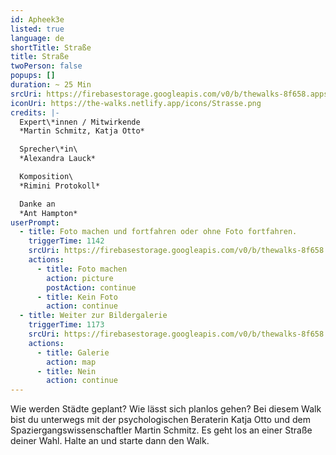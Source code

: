 ```yaml
---
id: Apheek3e
listed: true
language: de
shortTitle: Straße
title: Straße
twoPerson: false
popups: []
duration: ~ 25 Min
srcUri: https://firebasestorage.googleapis.com/v0/b/thewalks-8f658.appspot.com/o/mp3%2Fv0%2Fde_Apheek3e%2Fde_Apheek3e.mp3?alt=media&token=0b828c5e-1ae6-42fa-b0d4-5cff2b91c196
iconUri: https://the-walks.netlify.app/icons/Strasse.png
credits: |-
  Expert\*innen / Mitwirkende
  *Martin Schmitz, Katja Otto*

  Sprecher\*in\
  *Alexandra Lauck*

  Komposition\
  *Rimini Protokoll*

  Danke an
  *Ant Hampton*
userPrompt:
  - title: Foto machen und fortfahren oder ohne Foto fortfahren.
    triggerTime: 1142
    srcUri: https://firebasestorage.googleapis.com/v0/b/thewalks-8f658.appspot.com/o/mp3%2Fv0%2Fde_Apheek3e%2Fde_Apheek3e_loop_1.mp3?alt=media&token=22464db2-4fbe-4197-9dde-9115c26039e4
    actions:
      - title: Foto machen
        action: picture
        postAction: continue
      - title: Kein Foto
        action: continue
  - title: Weiter zur Bildergalerie
    triggerTime: 1173
    srcUri: https://firebasestorage.googleapis.com/v0/b/thewalks-8f658.appspot.com/o/static%2Fmedias%2Fmulti_Zeubeel8_loop.mp3?alt=media&token=88349085-3303-48b9-bdc6-fd7b09519a26
    actions:
      - title: Galerie
        action: map
      - title: Nein
        action: continue
---
```

Wie werden Städte geplant? Wie lässt sich planlos gehen? Bei diesem Walk bist du unterwegs mit der psychologischen Beraterin Katja Otto und dem Spaziergangswissenschaftler Martin Schmitz. Es geht los an einer Straße deiner Wahl. Halte an und starte dann den Walk.
